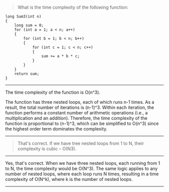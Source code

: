 > What is the time complexity of the following function:
```
long Sum3(int n)
{
    long sum = 0;
    for (int a = 1; a < n; a++)
    {
        for (int b = 1; b < n; b++)
        {
            for (int c = 1; c < n; c++)
            {
                sum += a * b * c;
            }
        }
    }
    return sum;
}
```

---

The time complexity of the function is O(n^3).

The function has three nested loops, each of which runs n-1 times. As a result, the total number of iterations is (n-1)^3. Within each iteration, the function performs a constant number of arithmetic operations (i.e., a multiplication and an addition). Therefore, the time complexity of the function is proportional to (n-1)^3, which can be simplified to O(n^3) since the highest order term dominates the complexity.

---

> That's correct. If we have tree nested loops from 1 to N, their complexity is cubic – O(N3).

---

Yes, that's correct. When we have three nested loops, each running from 1 to N, the time complexity would be O(N^3). The same logic applies to any number of nested loops, where each loop runs N times, resulting in a time complexity of O(N^k), where k is the number of nested loops.

---